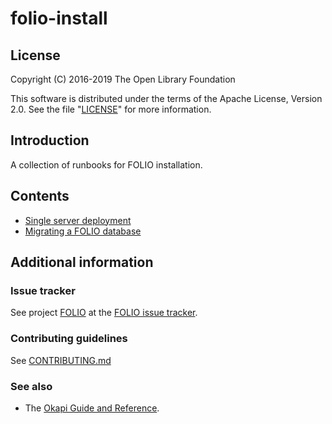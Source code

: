 # folio-install

## License

Copyright (C) 2016-2019 The Open Library Foundation

This software is distributed under the terms of the Apache License, Version 2.0. See the file "[LICENSE](LICENSE)" for more information.

## Introduction

A collection of runbooks for FOLIO installation.

## Contents

* [Single server deployment](single-server.md)
* [Migrating a FOLIO database](database-migration.md)

## Additional information

### Issue tracker

See project [FOLIO](https://issues.folio.org/browse/FOLIO) at the [FOLIO issue tracker](https://dev.folio.org/guidelines/issue-tracker).

### Contributing guidelines

See [CONTRIBUTING.md](CONTRIBUTING.md)

### See also

* The [Okapi Guide and Reference](https://github.com/folio-org/okapi/blob/master/doc/guide.md).


